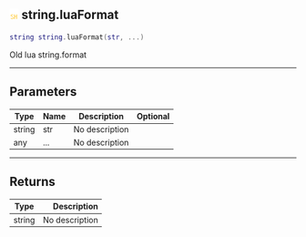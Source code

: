 ## ![shared](../../.gitbook/assets/shared.png) string.luaFormat

```lua
string string.luaFormat(str, ...)
```

Old lua string.format

------
## Parameters

| Type   | Name | Description | Optional |
| ------ | ---- | ----------- | -------: |
| string | str | No description |  |
| any | ... | No description |  |


------
## Returns

| Type   | Description |
| ------ | ----------: |
| string | No description |

